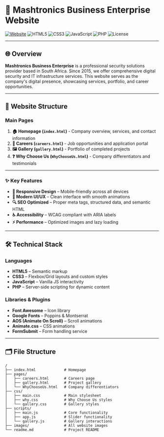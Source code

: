# 🚀 Mashtronics Business Enterprise Website

[![Website](https://img.shields.io/badge/Live-Website-blue)](https://mashtronicsbe.co.za/)
![HTML5](https://img.shields.io/badge/HTML5-E34F26?logo=html5&logoColor=white)
![CSS3](https://img.shields.io/badge/CSS3-1572B6?logo=css3&logoColor=white)
![JavaScript](https://img.shields.io/badge/JavaScript-F7DF1E?logo=javascript&logoColor=black)
![PHP](https://img.shields.io/badge/PHP-777BB4?logo=php&logoColor=white)
![License](https://img.shields.io/badge/License-MIT-green)

---

## 🌐 Overview
**Mashtronics Business Enterprise** is a professional security solutions provider based in South Africa. Since 2015, we offer comprehensive digital security and IT infrastructure services. This website serves as the company's digital presence, showcasing services, portfolio, and career opportunities.  

---

## 📂 Website Structure

### Main Pages
1. **🏠 Homepage (`index.html`)** - Company overview, services, and contact information  
2. **💼 Careers (`careers.html`)** - Job opportunities and application portal  
3. **🖼️ Gallery (`gallery.html`)** - Portfolio of completed projects  
4. **❓ Why Choose Us (`WhyChooseUs.html`)** - Company differentiators and testimonials  

---

### ✨ Key Features
- **📱 Responsive Design** – Mobile-friendly across all devices  
- **🎨 Modern UI/UX** – Clean interface with smooth animations  
- **🔍 SEO Optimized** – Proper meta tags, structured data, and semantic HTML  
- **♿ Accessibility** – WCAG compliant with ARIA labels  
- **⚡ Performance** – Optimized images and lazy loading  

---

## 🛠️ Technical Stack

### Languages
- **HTML5** – Semantic markup  
- **CSS3** – Flexbox/Grid layouts and custom styles  
- **JavaScript** – Vanilla JS interactivity  
- **PHP** – Server-side scripting for dynamic content  

### Libraries & Plugins
- **Font Awesome** – Icon library  
- **Google Fonts** – Poppins & Montserrat  
- **AOS (Animate On Scroll)** – Scroll animations  
- **Animate.css** – CSS animations  
- **FormSubmit** – Form handling service  

---

## 🗂️ File Structure
```text
/
├── index.html             # Homepage
├── pages/
│   ├── careers.html       # Careers page
│   ├── gallery.html       # Project gallery
│   └── WhyChooseUs.html   # Company differentiators
├── css/
│   ├── main.css           # Main stylesheet
│   ├── why.css            # Why Choose Us styles
│   └── gallery.css        # Gallery styles
├── scripts/
│   ├── main.js            # Core functionality
│   ├── app.js             # Slider functionality
│   └── gallery.js         # Gallery interactions
├── images/                # All website images
└── readme.md              # Project README
